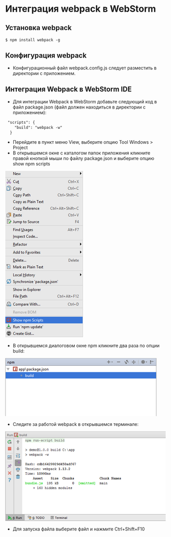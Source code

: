 ﻿# Интеграция webpack в WebStorm

## Установка webpack 

```
$ npm install webpack -g 
```  

## Конфигурация webpack 

* Конфигурационный файл webpack.config.js следует разместить в директории с приложением. 

## Интеграция Webpack в WebStorm IDE 

* Для интеграции Webpack в WebStorm добавьте следующий код в файл package.json (файл должен находиться в директории с приложением): 
```
 "scripts": {
    "build": "webpack -w"
  }
``` 

* Перейдите в пункт меню View, выберите опцию Tool Windows > Project 
* В открывшемся окне с каталогом папок приложения кликните правой кнопкой мыши по файлу package.json и выберите опцию show npm scripts 

![](images/001.jpg)  

* В открывшемся диалоговом окне npm кликните два раза по опции build: 

![](images/002.jpg) 

* Следите за работой webpack в открывшемся терминале: 

![](images/003.jpg) 

* Для запуска файла выберите файл и нажмите Ctrl+Shift+F10 




